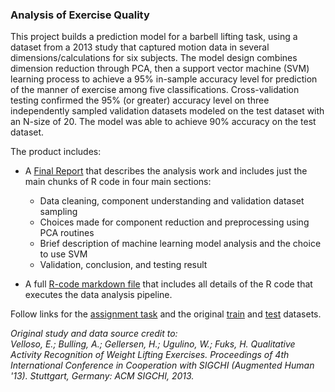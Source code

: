 ### Analysis of Exercise Quality  
This project builds a prediction model for a barbell lifting task, using a dataset from a 2013 study that captured motion data in several dimensions/calculations for six subjects. The model design combines dimension reduction through PCA, then a support vector machine (SVM) learning process to achieve a 95% in-sample accuracy level for prediction of the manner of exercise among five classifications. Cross-validation testing confirmed the 95% (or greater) accuracy level on three independently sampled validation datasets modeled on the test dataset with an N-size of 20. The model was able to achieve 90% accuracy on the test dataset.

The product includes:  
  - A [Final Report](ex-predict-report) that describes the analysis work and includes just the main chunks of R code in four main sections:
    * Data cleaning, component understanding and validation dataset sampling
    * Choices made for component reduction and preprocessing using PCA routines
    * Brief description of machine learning model analysis and the choice to use SVM
    * Validation, conclusion, and testing result  

  - A full [R-code markdown file](ex-predict-code.rmd) that includes all details of the R code that executes the data analysis pipeline.

Follow links for the <a href='https://www.coursera.org/learn/practical-machine-learning/supplement/PvInj/course-project-instructions-read-first'>assignment task</a> and the original <a href='https://d396qusza40orc.cloudfront.net/predmachlearn/pml-training.csv'>train</a> and <a href='https://d396qusza40orc.cloudfront.net/predmachlearn/pml-testing.csv'>test</a> datasets.

*Original study and data source credit to:  
Velloso, E.; Bulling, A.; Gellersen, H.; Ugulino, W.; Fuks, H. Qualitative Activity Recognition of Weight Lifting Exercises. Proceedings of 4th International Conference in Cooperation with SIGCHI (Augmented Human '13). Stuttgart, Germany: ACM SIGCHI, 2013.*
